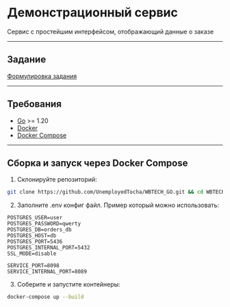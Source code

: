 # Демонстрационный сервис

Сервис с простейшим интерфейсом, отображающий данные о заказе

---

## Задание

[Формулировка задания](./task.md)

---

## Требования

- [Go](https://golang.org/) >= 1.20
- [Docker](https://www.docker.com/)
- [Docker Compose](https://docs.docker.com/compose/)

---

## Сборка и запуск через Docker Compose

1. Склонируйте репозиторий:

```bash
git clone https://github.com/UnemployedTocha/WBTECH_GO.git && cd WBTECH_GO
```

2. Заполните .env конфиг файл. Пример который можно использовать:
```
POSTGRES_USER=user
POSTGRES_PASSWORD=qwerty
POSTGRES_DB=orders_db
POSTGRES_HOST=db
POSTGRES_PORT=5436
POSTGRES_INTERNAL_PORT=5432
SSL_MODE=disable

SERVICE_PORT=8098
SERVICE_INTERNAL_PORT=8089
```

3. Соберите и запустите контейнеры:
```bash
docker-compose up --build
```